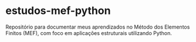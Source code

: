 # estudos-mef-python
Repositório para documentar meus aprendizados no Método dos Elementos Finitos (MEF), com foco em aplicações estruturais utilizando Python.
